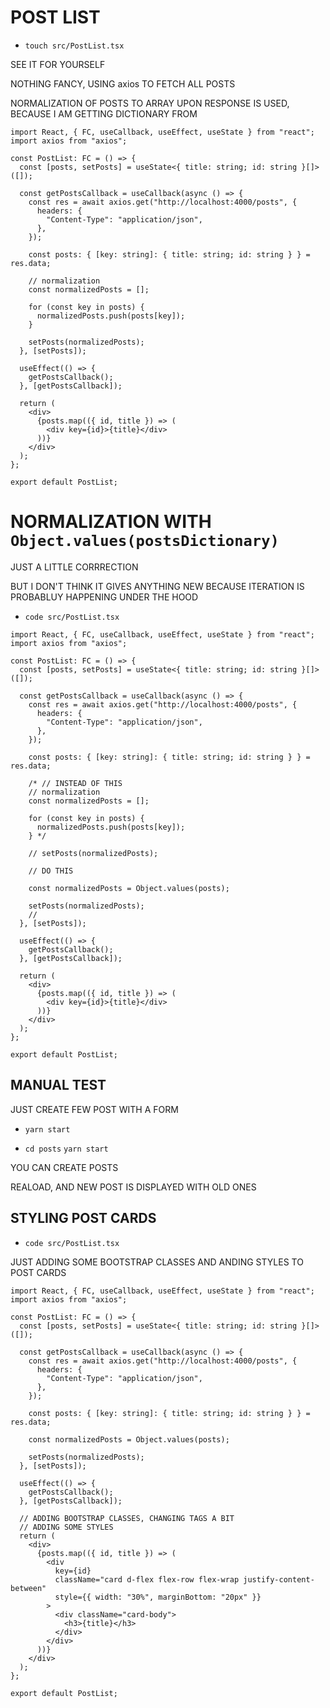 # POST LIST

- `touch src/PostList.tsx`

SEE IT FOR YOURSELF

NOTHING FANCY, USING axios TO FETCH ALL POSTS

NORMALIZATION OF POSTS TO ARRAY UPON RESPONSE IS USED, BECAUSE I AM GETTING DICTIONARY FROM 

```tsx
import React, { FC, useCallback, useEffect, useState } from "react";
import axios from "axios";

const PostList: FC = () => {
  const [posts, setPosts] = useState<{ title: string; id: string }[]>([]);

  const getPostsCallback = useCallback(async () => {
    const res = await axios.get("http://localhost:4000/posts", {
      headers: {
        "Content-Type": "application/json",
      },
    });

    const posts: { [key: string]: { title: string; id: string } } = res.data;

    // normalization
    const normalizedPosts = [];

    for (const key in posts) {
      normalizedPosts.push(posts[key]);
    }

    setPosts(normalizedPosts);
  }, [setPosts]);

  useEffect(() => {
    getPostsCallback();
  }, [getPostsCallback]);

  return (
    <div>
      {posts.map(({ id, title }) => (
        <div key={id}>{title}</div>
      ))}
    </div>
  );
};

export default PostList;
```

# NORMALIZATION WITH `Object.values(postsDictionary)`

JUST A LITTLE CORRRECTION

BUT I DON'T THINK IT GIVES ANYTHING NEW BECAUSE ITERATION IS PROBABLUY HAPPENING UNDER THE HOOD

- `code src/PostList.tsx`

```tsx
import React, { FC, useCallback, useEffect, useState } from "react";
import axios from "axios";

const PostList: FC = () => {
  const [posts, setPosts] = useState<{ title: string; id: string }[]>([]);

  const getPostsCallback = useCallback(async () => {
    const res = await axios.get("http://localhost:4000/posts", {
      headers: {
        "Content-Type": "application/json",
      },
    });

    const posts: { [key: string]: { title: string; id: string } } = res.data;

    /* // INSTEAD OF THIS
    // normalization
    const normalizedPosts = [];

    for (const key in posts) {
      normalizedPosts.push(posts[key]);
    } */

    // setPosts(normalizedPosts);

    // DO THIS

    const normalizedPosts = Object.values(posts);

    setPosts(normalizedPosts);
    //
  }, [setPosts]);

  useEffect(() => {
    getPostsCallback();
  }, [getPostsCallback]);

  return (
    <div>
      {posts.map(({ id, title }) => (
        <div key={id}>{title}</div>
      ))}
    </div>
  );
};

export default PostList;

```

## MANUAL TEST

JUST CREATE FEW POST WITH A FORM

- `yarn start`

- `cd posts` `yarn start`

YOU CAN CREATE POSTS

REALOAD, AND NEW POST IS DISPLAYED WITH OLD ONES

## STYLING POST CARDS

- `code src/PostList.tsx`

JUST ADDING SOME BOOTSTRAP CLASSES AND ANDING STYLES TO POST CARDS

```tsx
import React, { FC, useCallback, useEffect, useState } from "react";
import axios from "axios";

const PostList: FC = () => {
  const [posts, setPosts] = useState<{ title: string; id: string }[]>([]);

  const getPostsCallback = useCallback(async () => {
    const res = await axios.get("http://localhost:4000/posts", {
      headers: {
        "Content-Type": "application/json",
      },
    });

    const posts: { [key: string]: { title: string; id: string } } = res.data;

    const normalizedPosts = Object.values(posts);

    setPosts(normalizedPosts);
  }, [setPosts]);

  useEffect(() => {
    getPostsCallback();
  }, [getPostsCallback]);

  // ADDING BOOTSTRAP CLASSES, CHANGING TAGS A BIT
  // ADDING SOME STYLES
  return (
    <div>
      {posts.map(({ id, title }) => (
        <div
          key={id}
          className="card d-flex flex-row flex-wrap justify-content-between"
          style={{ width: "30%", marginBottom: "20px" }}
        >
          <div className="card-body">
            <h3>{title}</h3>
          </div>
        </div>
      ))}
    </div>
  );
};

export default PostList;
```
